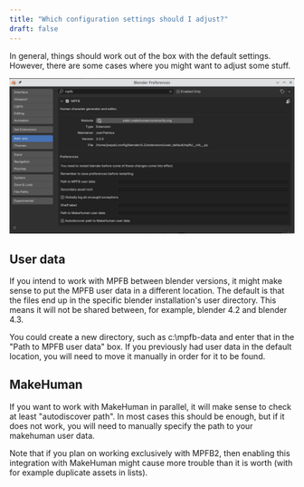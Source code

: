 ```yaml
---
title: "Which configuration settings should I adjust?"
draft: false
---
```


In general, things should work out of the box with the default settings. However, there are some cases where you might want to adjust some stuff.

![prefs window](prefs_window.png)

## User data

If you intend to work with MPFB between blender versions, it might make sense to put the MPFB user data in a different location. The default is 
that the files end up in the specific blender installation's user directory. This means it will not be shared between, for example, blender 4.2 and blender 4.3.

You could create a new directory, such as c:\\mpfb-data and enter that in the "Path to MPFB user data" box. If you previously had user data in the default location, 
you will need to move it manually in order for it to be found.

## MakeHuman

If you want to work with MakeHuman in parallel, it will make sense to check at least "autodiscover path". In most cases this should be enough, but if it does not work, you will need to manually specify the path to your makehuman user data.

Note that if you plan on working exclusively with MPFB2, then enabling this integration with MakeHuman might cause more trouble than it is worth (with for example duplicate assets in lists).

